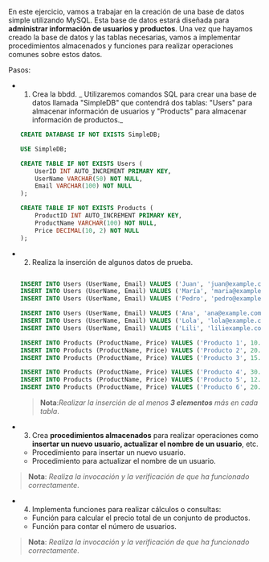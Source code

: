 En este ejercicio, vamos a trabajar en la creación de una base de datos simple utilizando MySQL. Esta base de datos estará diseñada para __administrar información de usuarios y productos__. Una vez que hayamos creado la base de datos y las tablas necesarias, vamos a implementar procedimientos almacenados y funciones para realizar operaciones comunes sobre estos datos.

Pasos:
- 1. Crea la bbdd. _ Utilizaremos comandos SQL para crear una base de datos llamada "SimpleDB" que contendrá dos tablas: "Users" para almacenar información de usuarios y "Products" para almacenar información de productos._

  ```sql
  CREATE DATABASE IF NOT EXISTS SimpleDB;

  USE SimpleDB;

  CREATE TABLE IF NOT EXISTS Users (
      UserID INT AUTO_INCREMENT PRIMARY KEY,
      UserName VARCHAR(50) NOT NULL,
      Email VARCHAR(100) NOT NULL
  );

  CREATE TABLE IF NOT EXISTS Products (
      ProductID INT AUTO_INCREMENT PRIMARY KEY,
      ProductName VARCHAR(100) NOT NULL,
      Price DECIMAL(10, 2) NOT NULL
  );
  ```

- 2. Realiza la inserción de algunos datos de prueba.
  
  ```sql

  INSERT INTO Users (UserName, Email) VALUES ('Juan', 'juan@example.com');
  INSERT INTO Users (UserName, Email) VALUES ('María', 'maria@example.com');
  INSERT INTO Users (UserName, Email) VALUES ('Pedro', 'pedro@example.com');

  INSERT INTO Users (UserName, Email) VALUES ('Ana', 'ana@example.com');
  INSERT INTO Users (UserName, Email) VALUES ('Lola', 'lola@example.com');
  INSERT INTO Users (UserName, Email) VALUES ('Lili', 'liliexample.com');

  INSERT INTO Products (ProductName, Price) VALUES ('Producto 1', 10.99);
  INSERT INTO Products (ProductName, Price) VALUES ('Producto 2', 20.50);
  INSERT INTO Products (ProductName, Price) VALUES ('Producto 3', 15.75);

  INSERT INTO Products (ProductName, Price) VALUES ('Producto 4', 30.00);
  INSERT INTO Products (ProductName, Price) VALUES ('Producto 5', 12.98);
  INSERT INTO Products (ProductName, Price) VALUES ('Producto 6', 20.50);

  ```

  >__Nota__:_Realizar la inserción de al menos_ ___3 elementos___ _más en cada tabla_.

- 3. Crea __procedimientos almacenados__ para realizar operaciones como __insertar un nuevo usuario, actualizar el nombre de un usuario__, etc.
  - Procedimiento para insertar un nuevo usuario.
  - Procedimiento para actualizar el nombre de un usuario.
  
>__Nota__: _Realiza la invocación y la verificación de que ha funcionado correctamente_.

- 4. Implementa funciones para realizar cálculos o consultas:
  - Función para calcular el precio total de un conjunto de productos.
  - Función para contar el número de usuarios.

>__Nota__: _Realiza la invocación y la verificación de que ha funcionado correctamente_.
